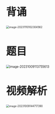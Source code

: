 # 背诵

<img src="https://cvp.oss-cn-shanghai.aliyuncs.com/picgo/202311101023703.png" alt="image-20231110102304562" style="zoom:50%;" />



# 题目

<img src="https://cvp.oss-cn-shanghai.aliyuncs.com/picgo/202310091137743.png" alt="image-20231009113755613" style="zoom:60%;" />



# 视频解析

<img src="https://cvp.oss-cn-shanghai.aliyuncs.com/picgo/202310091447642.png" alt="image-20231009144717390" style="zoom:50%;" />



